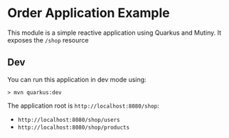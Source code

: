 # Order Application Example

This module is a simple reactive application using Quarkus and Mutiny.
It exposes the `/shop` resource

## Dev

You can run this application in dev mode using:

```shell
> mvn quarkus:dev
```

The application root is `http://localhost:8080/shop`:

* `http://localhost:8080/shop/users`
* `http://localhost:8080/shop/products`

